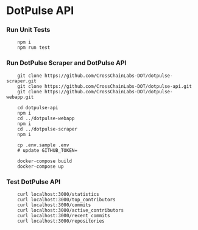 # DotPulse API

### Run Unit Tests

```
    npm i
    npm run test
```

### Run DotPulse Scraper and DotPulse API

```
    git clone https://github.com/CrossChainLabs-DOT/dotpulse-scraper.git
    git clone https://github.com/CrossChainLabs-DOT/dotpulse-api.git
    git clone https://github.com/CrossChainLabs-DOT/dotpulse-webapp.git
    
    cd dotpulse-api  
    npm i
    cd ../dotpulse-webapp
    npm i
    cd ../dotpulse-scraper
    npm i

    cp .env.sample .env
    # update GITHUB_TOKEN=
    
    docker-compose build
    docker-compose up
```

### Test DotPulse API

```
    curl localhost:3000/statistics
    curl localhost:3000/top_contributors
    curl localhost:3000/commits
    curl localhost:3000/active_contributors
    curl localhost:3000/recent_commits
    curl localhost:3000/repositories
```
